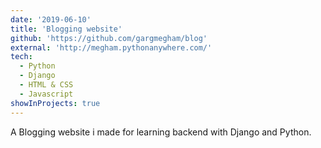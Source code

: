 ```yaml
---
date: '2019-06-10'
title: 'Blogging website'
github: 'https://github.com/gargmegham/blog'
external: 'http://megham.pythonanywhere.com/'
tech:
  - Python
  - Django
  - HTML & CSS
  - Javascript
showInProjects: true
---
```


A Blogging website i made for learning backend with Django and Python.
